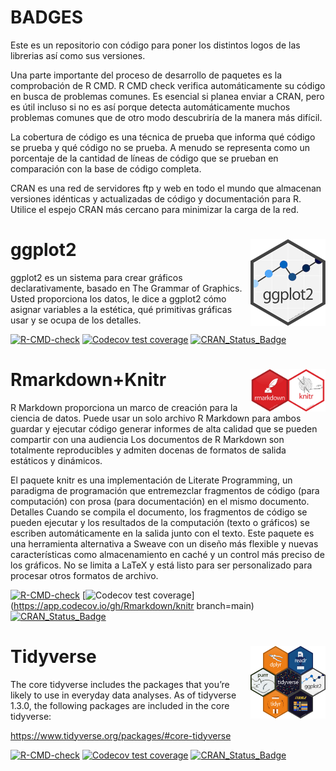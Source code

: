 # BADGES

Este es un repositorio con código para poner los distintos logos de las librerias así como sus versiones.

Una parte importante del proceso de desarrollo de paquetes es la comprobación de R CMD. R CMD check verifica automáticamente su código en busca de problemas comunes. Es esencial si planea enviar a CRAN, pero es útil incluso si no es así porque detecta automáticamente muchos problemas comunes que de otro modo descubriría de la manera más difícil.

La cobertura de código es una técnica de prueba que informa qué código se prueba y qué código no se prueba. A menudo se representa como un porcentaje de la cantidad de líneas de código que se prueban en comparación con la base de código completa.

CRAN es una red de servidores ftp y web en todo el mundo que almacenan versiones idénticas y actualizadas de código y documentación para R. Utilice el espejo CRAN más cercano para minimizar la carga de la red.


# ggplot2 <img src="ggplot2logo.png" align="right" width="120" />

ggplot2 es un sistema para crear gráficos declarativamente, basado en The Grammar of Graphics. Usted proporciona los datos, le dice a ggplot2 cómo asignar variables a la estética, qué primitivas gráficas usar y se ocupa de los detalles.

<!-- badges: start -->
[![R-CMD-check](https://github.com/tidyverse/ggplot2/workflows/R-CMD-check/badge.svg)](https://github.com/tidyverse/ggplot2/actions)
[![Codecov test coverage](https://codecov.io/gh/tidyverse/ggplot2/branch/main/graph/badge.svg)](https://app.codecov.io/gh/tidyverse/ggplot2?branch=main)
[![CRAN_Status_Badge](https://www.r-pkg.org/badges/version/ggplot2)](https://cran.r-project.org/package=ggplot2)
<!-- badges: end -->

# Rmarkdown+Knitr <img src="rmarkdown+knitr.jpeg" align="right" width="120" />

R Markdown proporciona un marco de creación para la ciencia de datos. Puede usar un solo archivo R Markdown para ambos
guardar y ejecutar código generar informes de alta calidad que se pueden compartir con una audiencia
Los documentos de R Markdown son totalmente reproducibles y admiten docenas de formatos de salida estáticos y dinámicos. 

El paquete knitr es una implementación de Literate Programming, un paradigma de programación que
entremezclar fragmentos de código (para computación) con prosa (para documentación) en el mismo documento.
Detalles
Cuando se compila el documento, los fragmentos de código se pueden ejecutar y los resultados de la computación
(texto o gráficos) se escriben automáticamente en la salida junto con el texto.
Este paquete es una herramienta alternativa a Sweave con un diseño más flexible y nuevas características como
almacenamiento en caché y un control más preciso de los gráficos. No se limita a LaTeX y está listo para ser personalizado
para procesar otros formatos de archivo.

<!-- badges: start -->
[![R-CMD-check](https://github.com/Rmarkdown/knitr/workflows/R-CMD-check/badge.svg)](https://github.com/Rmarkdown/knitr/actions)
[![Codecov test coverage](https://codecov.io/gh/Rmarkdown/branch/main/graph/badge.svg)](https://app.codecov.io/gh/Rmarkdown/knitr branch=main)
[![CRAN_Status_Badge](https://www.r-pkg.org/badges/version/Rmarkdown)](https://cran.r-project.org/package=knitr)
<!-- badges: end -->

# Tidyverse <img src="tidyverse.png" align="right" width="120" />

The core tidyverse includes the packages that you’re likely to use in everyday data analyses. As of tidyverse 1.3.0, the following packages are included in the core tidyverse:

https://www.tidyverse.org/packages/#core-tidyverse

<!-- badges: start -->
[![R-CMD-check](https://github.com/tidyverse/tidyverse/workflows/R-CMD-check/badge.svg)](https://github.com/tidyverse/actions)
[![Codecov test coverage](https://codecov.io/gh/tidyverse/branch/main/graph/badge.svg)](https://app.codecov.io/gh/tidyverse/tidyverse?branch=main)
[![CRAN_Status_Badge](https://www.r-pkg.org/badges/version/tidyverse)](https://cran.r-project.org/package=tidyverse)
<!-- badges: end -->
